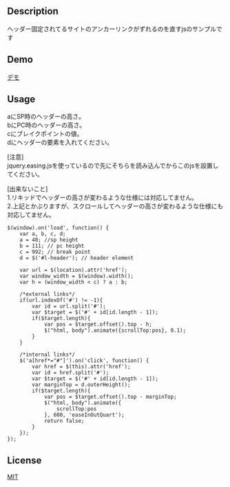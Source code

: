 ﻿## Description
ヘッダー固定されてるサイトのアンカーリンクがずれるのを直すjsのサンプルです  

## Demo
[デモ](https://417kk.github.io/anchorScroll-fixedHeader/)

## Usage
aにSP時のヘッダーの高さ。  
bにPC時のヘッダーの高さ。  
cにブレイクポイントの値。  
dにヘッダーの要素を入れてください。  

[注意]  
jquery.easing.jsを使っているので先にそちらを読み込んでからこのjsを設置してください。  

[出来ないこと]  
1.リキッドでヘッダーの高さが変わるような仕様には対応してません。  
2.上記とかぶりますが、スクロールしてヘッダーの高さが変わるような仕様にも対応してません。  

	$(window).on('load', function() {
		var a, b, c, d;
		a = 48; //sp height
		b = 111; // pc height
		c = 992; // break point
		d = $('#l-header'); // header element

		var url = $(location).attr('href');
		var window_width = $(window).width();
		var h = (window_width < c) ? a : b;

		/*external links*/
		if(url.indexOf('#') != -1){
			var id = url.split('#');
			var $target = $('#' + id[id.length - 1]);
			if($target.length){
				var pos = $target.offset().top - h;
				$("html, body").animate({scrollTop:pos}, 0.1);
			}
		}

		/*internal links*/
		$('a[href*="#"]').on('click', function() {
			var href = $(this).attr('href');
			var id = href.split('#');
			var $target = $('#' + id[id.length - 1]);
			var marginTop = d.outerHeight();
			if($target.length){
				var pos = $target.offset().top - marginTop;
				$("html, body").animate({
					scrollTop:pos
				}, 600, 'easeInOutQuart');
				return false;
			}
		});
	});


## License

[MIT](https://raw.githubusercontent.com/417kk/anchorScroll-fixedHeader/master/LICENSE)

